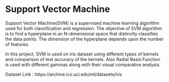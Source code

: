 # Support Vector Machine
Support Vector Machine(SVM) is a supervised machine learning algorithm used for both classification and regression. The objective of SVM algorithm is to find a hyperplane in an N-dimensional space that distinctly classifies the data points. The dimension of the hyperplane depends upon the number of features.
<p>
In this project, SVM is used on Iris dataset using different types of kernels and comparison of test accuracy of the kernels. Also Radial Basis Function is used with different gammas along with their visual comparative analysis.
</p>
Dataset Link : https://archive.ics.uci.edu/ml/datasets/iris
